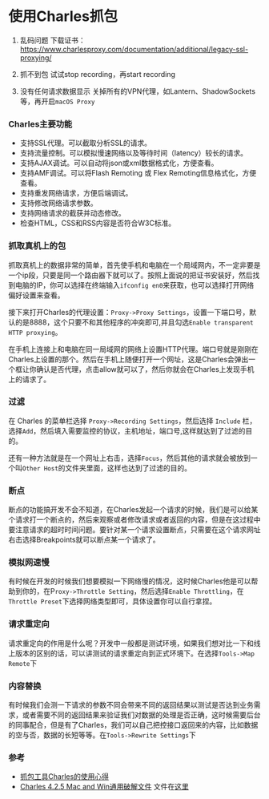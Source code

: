 # 使用Charles抓包

1. 乱码问题
下载证书：https://www.charlesproxy.com/documentation/additional/legacy-ssl-proxying/

2. 抓不到包
试试stop recording，再start recording

3. 没有任何请求数据显示
关掉所有的VPN代理，如Lantern、ShadowSockets等，再开启`macOS Proxy`

### Charles主要功能
* 支持SSL代理。可以截取分析SSL的请求。
* 支持流量控制。可以模拟慢速网络以及等待时间（latency）较长的请求。
* 支持AJAX调试。可以自动将json或xml数据格式化，方便查看。
* 支持AMF调试。可以将Flash Remoting 或 Flex Remoting信息格式化，方便查看。
* 支持重发网络请求，方便后端调试。
* 支持修改网络请求参数。
* 支持网络请求的截获并动态修改。
* 检查HTML，CSS和RSS内容是否符合W3C标准。

### 抓取真机上的包
抓取真机上的数据非常的简单，首先使手机和电脑在一个局域网内，不一定非要是一个ip段，只要是同一个路由器下就可以了。按照上面说的把证书安装好，然后找到电脑的IP，你可以选择在终端输入`ifconfig en0`来获取，也可以选择打开网络偏好设置来查看。

接下来打开Charles的代理设置：`Proxy->Proxy Settings`，设置一下端口号，默认的是8888，这个只要不和其他程序的冲突即可,并且勾选`Enable transparent HTTP proxying`。

在手机上连接上和电脑在同一局域网的网络上设置HTTP代理。端口号就是刚刚在Charles上设置的那个。然后在手机上随便打开一个网址，这是Charles会弹出一个框让你确认是否代理，点击allow就可以了，然后你就会在Charles上发现手机上的请求了。

### 过滤
在 Charles 的菜单栏选择 `Proxy->Recording Settings`，然后选择 `Include` 栏，选择`Add`，然后填入需要监控的协议，主机地址，端口号,这样就达到了过滤的目的。

还有一种方法就是在一个网址上右击，选择`Focus`，然后其他的请求就会被放到一个叫`Other Host`的文件夹里面，这样也达到了过滤的目的。

### 断点
断点的功能搞开发不会不知道，在Charles发起一个请求的时候，我们是可以给某个请求打一个断点的，然后来观察或者修改请求或者返回的内容，但是在这过程中要注意请求的超时时间问题。要针对某一个请求设置断点，只需要在这个请求网址右击选择Breakpoints就可以断点某一个请求了。

### 模拟网速慢
有时候在开发的时候我们想要模拟一下网络慢的情况，这时候Charles他是可以帮助到你的，在P`roxy->Throttle Setting`，然后选择`Enable Throttling`，在`Throttle Preset`下选择网络类型即可，具体设置你可以自行拿捏。

### 请求重定向
请求重定向的作用是什么呢？开发中一般都是测试环境，如果我们想对比一下和线上版本的区别的话，可以讲测试的请求重定向到正式环境下。在选择`Tools->Map Remote`下

### 内容替换
有时候我们会测一下请求的参数不同会带来不同的返回结果以测试是否达到业务需求，或者需要不同的返回结果来验证我们对数据的处理是否正确，这时候需要后台的同事配合，但是有了Charles，我们可以自己把控接口返回来的内容，比如数据的空与否，数据的长短等等。在`Tools->Rewrite Settings`下

### 参考
* [抓包工具Charles的使用心得](http://www.jianshu.com/p/fdd7c681929c)
* [Charles 4.2.5 Mac and Win通用破解文件](https://www.52pojie.cn/thread-725112-1-1.html) 文件在[这里](../files/charles.jar)
